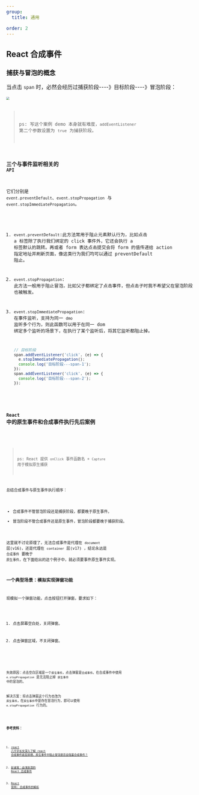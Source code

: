 ```yaml
---
group:
  title: 通用

order: 2
---
```


## React 合成事件

### 捕获与冒泡的概念

当点击 `span` 时，必然会经历过捕获阶段----》目标阶段----》冒泡阶段：

<img src="https://wjs-tik.oss-cn-shanghai.aliyuncs.com/image-20221027231130063.png" style="zoom:50%;" />

<code src="./demo03">

> ps: 写这个案例 demo 本身就有难度，`addEventListener` 第二个参数设置为 `true` 为捕获阶段。

### 三个与事件监听相关的 `API`

它们分别是 `event.preventDefault`、`event.stopPropagation` 与 `event.stopImmediatePropagation`。

1. `event.preventDefault`:此方法常用于阻止元素默认行为，比如点击 a 标签除了执行我们绑定的 click 事件外，它还会执行 a 标签默认的跳转。再或者 form 表达点击提交会将 form 的值传递给 action 指定地址并刷新页面，像这类行为我们均可以通过 preventDefault 阻止。

2. `event.stopPropagation`: 此方法一般用于阻止冒泡，比如父子都绑定了点击事件，但点击子时我不希望父在冒泡阶段也被触发。

3. `event.stopImmediatePropagation`: 在事件监听，支持为同一 `dmo` 监听多个行为，则此函数可以用于在同一 dom 绑定多个监听的场景下，在执行了某个监听后，将其它监听都阻止掉。

   ```javascript
   // 目标阶段
   span.addEventListener('click', (e) => {
     e.stopImmediatePropagation();
     console.log('目标阶段---span-1');
   });
   span.addEventListener('click', (e) => {
     console.log('目标阶段---span-2');
   });
   ```

### `React` 中的原生事件和合成事件执行先后案例

<code src="./demo04" title="点击按钮后，原生先触发,合成后触发">

> ps: React 提供 `onClick` 事件函数名 + `Capture` 用于模拟原生捕获

总结合成事件与原生事件执行顺序：

- 合成事件不管冒泡阶段还是捕获阶段，都要晚于原生事件。
- 冒泡阶段不管合成事件还是原生事件，冒泡阶段都要晚于捕获阶段。

这里就不讨论原理了，无法合成事件是代理在 `document` 层(v16)，还是代理在 `container` 层(v17) ，结论永远是 `合成事件` 要晚于 `原生事件`，在下面给出的这个例子中，就必须要事件原生事件实现。

### 一个典型场景：模拟实现弹窗功能

现模拟一个弹窗功能，点击按钮打开弹窗，要求如下：

1. 点击屏幕空白处，关闭弹窗。

2. 点击弹窗区域，不关闭弹窗。

<code src="./demo01" title="在弹窗区域内使用 stopPropagation 无法组织弹窗不被关闭">

失效原因：点击空白区域是一个`原生事件`，点击弹窗是`合成事件`。在合成事件中使用 `e.stopPropagation` 是无法阻止掉 `原生事件` 中的冒泡的。

解决方案：将点击弹窗这个行为也改为 `原生事件`，在`原生事件`中是存在冒泡行为，即可以使用 `e.stopPropagation` 行为的。

<code src="./demo02" title="在弹窗区域内使用 stopPropagation 无法组织弹窗不被关闭">

### 参考资料：

1. [react 八千字长文深入了解 react 合成事件底层原理，原生事件中阻止冒泡是否会阻塞合成事件？](https://juejin.cn/post/7118626759162986526)

2. [彭道宽：由浅到深的 React 合成事件](https://juejin.cn/post/6844903988794671117)

3. [React 官网: 合成事件的解析](https://zh-hans.reactjs.org/docs/events.html)
